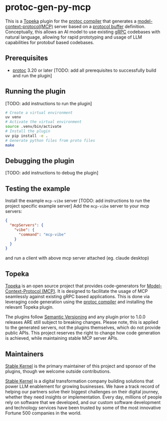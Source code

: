# protoc-gen-py-mcp

This is a [Topeka](#topeka) plugin for the [protoc compiler](https://grpc.io/docs/protoc-installation/) that generates a [model-context-protocol(MCP)](https://modelcontextprotocol.io/introduction) server based on a [protocol buffer](https://protobuf.dev/) definition. Conceptually, this allows an AI model to use existing [gRPC](https://grpc.io/) codebases with natural language, allowing for rapid prototyping and usage of LLM capabilities for protobuf based codebases.

## Prerequisites

- [protoc](https://grpc.io/docs/protoc-installation/) 3.20 or later
[TODO: add all prerequisites to successfully build and run the plugin]

## Running the plugin

[TODO: add instructions to run the plugin]
```bash
# Create a virtual environment
uv venv
# Activate the virtual environment
source .venv/bin/activate
# Install the plugin
uv pip install -e .
# Generate python files from proto files
make
```

## Debugging the plugin

[TODO: add instructions to debug the plugin]

## Testing the example

Install the example `mcp-vibe` server
[TODO: add instructions to run the project specific example server]
Add the `mcp-vibe` server to your mcp servers:

```json
{
  "mcpServers": {
    "vibe": {
      "command": "mcp-vibe"
    }
  }
}
```

and run a client with above mcp server attached (eg. claude desktop)

## Topeka

[Topeka](https://topeka.ai) is an open source project that provides code-generators for [Model-Context-Protocol (MCP)](https://modelcontextprotocol.io/introduction).
It is designed to facilitate the usage of MCP seamlessly against existing gRPC based applications. This is done via
leveraging code generation using the [protoc compiler](https://grpc.io/docs/protoc-installation/) and installing the relevant Topeka plugin.

The plugins follow [Semantic Versioning](https://semver.org/) and any plugin prior to 1.0.0 releases ARE still subject to breaking changes. Please note, this is
applied to the generated servers, not the plugins themselves, which do not provide public APIs. This project reserves the right to change how code generation is achieved,
while maintaining stable MCP server APIs.

## Maintainers

[Stable Kernel](https://stablekernel.com) is the primary maintainer of this project and sponsor of the plugins, though we welcome outside contributions.

[Stable Kernel](https://stablekernel.com) is a digital transformation company building solutions that power LLM enablement for growing businesses. We have a track record of helping our partners solve their biggest challenges on their digital journey, whether they need insights or implementation. Every day, millions of people rely on software that we developed, and our custom software development and technology services have been trusted by some of the most innovative Fortune 500 companies in the world.
